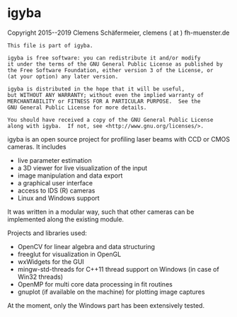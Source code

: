 # igyba

Copyright 2015--2019 Clemens Schäfermeier, clemens ( at ) fh-muenster.de

    This file is part of igyba.

    igyba is free software: you can redistribute it and/or modify
    it under the terms of the GNU General Public License as published by
    the Free Software Foundation, either version 3 of the License, or
    (at your option) any later version.

    igyba is distributed in the hope that it will be useful,
    but WITHOUT ANY WARRANTY; without even the implied warranty of
    MERCHANTABILITY or FITNESS FOR A PARTICULAR PURPOSE.  See the
    GNU General Public License for more details.

    You should have received a copy of the GNU General Public License
    along with igyba.  If not, see <http://www.gnu.org/licenses/>.

igyba is an open source project for profiling laser beams with CCD or CMOS cameras. It includes
  - live parameter estimation
  - a 3D viewer for live visualization of the input
  - image manipulation and data export
  - a graphical user interface
  - access to IDS (R) cameras
  - Linux and Windows support

It was written in a modular way, such that other cameras can be implemented along the existing module.

Projects and libraries used:
  - OpenCV for linear algebra and data structuring
  - freeglut for visualization in OpenGL
  - wxWidgets for the GUI
  - mingw-std-threads for C++11 thread support on Windows (in case of Win32 threads)
  - OpenMP for multi core data processing in fit routines
  - gnuplot (if available on the machine) for plotting image captures

At the moment, only the Windows part has been extensively tested.